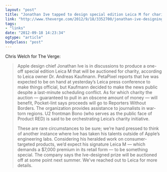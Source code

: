 ```yaml
---
layout: "post"
title: "Jonathan Ive tapped to design special edition Leica M for charity auction"
link: "http://www.theverge.com/2012/9/18/3352700/jonathan-ive-designing-leica-m-camera-charity"
tags: 
- "links"
date: "2012-09-18 14:23:34"
ogtype: "article"
bodyclass: "post"
---
```


Chris Welch for The Verge:

> Apple design chief Jonathan Ive is in discussions to produce a one-off special edition Leica M that will be auctioned for charity, according to Leica owner Dr. Andreas Kaufmann. PetaPixel reports that Ive was expected to be on hand at yesterday’s Leica press conference to make things official, but Kaufmann decided to make the news public despite a last-minute scheduling conflict. As for which charity the auction — guaranteed to pull in an obscene amount of money — will benefit, Pocket-lint says proceeds will go to Reporters Without Borders. The organization provides assistance to journalists in war-torn regions. U2 frontman Bono (who serves as the public face of Product RED) is said to be orchestrating Leica’s charity initiative.
> 
> These are rare circumstances to be sure; we’re hard pressed to think of another instance where Ive has taken his talents outside of Apple’s engineering labs. Considering his heralded work on consumer-targeted products, we’d expect his signature Leica M — which demands a $7,000 premium in its retail form — to be something special. The company says the Ive-designed prize will be auctioned off at some point next summer. We’ve reached out to Leica for more details.